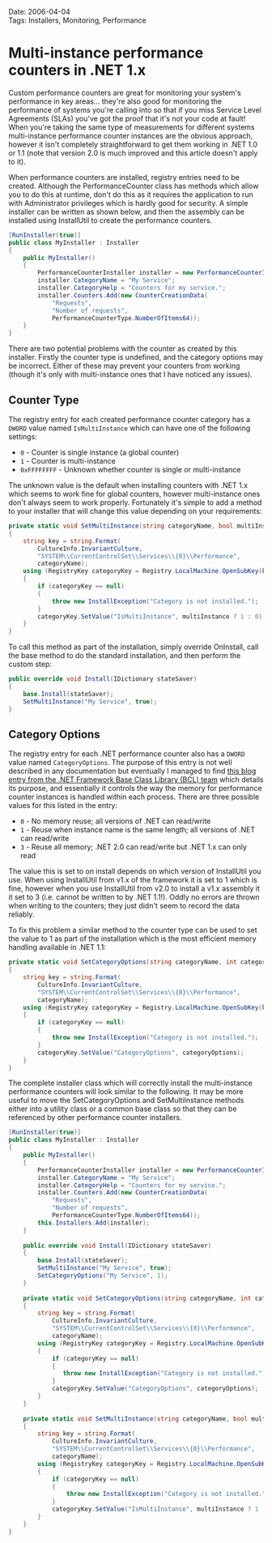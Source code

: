 Date: 2006-04-04  
Tags: Installers, Monitoring, Performance  

# Multi-instance performance counters in .NET 1.x

Custom performance counters are great for monitoring your system's performance in key areas... they're also good for monitoring the performance of systems you're calling into so that if you miss Service Level Agreements (SLAs) you've got the proof that it's not your code at fault! When you're taking the same type of measurements for different systems multi-instance performance counter instances are the obvious approach, however it isn't completely straightforward to get them working in .NET 1.0 or 1.1 (note that version 2.0 is much improved and this article doesn't apply to it).

When performance counters are installed, registry entries need to be created. Although the PerformanceCounter class has methods which allow you to do this at runtime, don't do this as it requires the application to run with Administrator privileges which is hardly good for security. A simple installer can be written as shown below, and then the assembly can be installed using InstallUtil to create the performance counters.

~~~csharp
[RunInstaller(true)]
public class MyInstaller : Installer
{
    public MyInstaller()
    {
        PerformanceCounterInstaller installer = new PerformanceCounterInstaller();
        installer.CategoryName = "My Service";
        installer.CategoryHelp = "Counters for my service.";
        installer.Counters.Add(new CounterCreationData(
            "Requests",
            "Number of requests",
            PerformanceCounterType.NumberOfItems64));
    }
}
~~~

There are two potential problems with the counter as created by this installer. Firstly the counter type is undefined, and the category options may be incorrect. Either of these may prevent your counters from working (though it's only with multi-instance ones that I have noticed any issues).

## Counter Type

The registry entry for each created performance counter category has a `DWORD` value named `IsMultiInstance` which can have one of the following settings:

- `0` - Counter is single instance (a global counter)
- `1` - Counter is multi-instance
- `0xFFFFFFFF` - Unknown whether counter is single or multi-instance

The unknown value is the default when installing counters with .NET 1.x which seems to work fine for global counters, however multi-instance ones don't always seem to work properly. Fortunately it's simple to add a method to your installer that will change this value depending on your requirements:

~~~csharp
private static void SetMultiInstance(string categoryName, bool multiInstance)
{
    string key = string.Format(
        CultureInfo.InvariantCulture, 
        "SYSTEM\\CurrentControlSet\\Services\\{0}\\Performance", 
        categoryName);
    using (RegistryKey categoryKey = Registry.LocalMachine.OpenSubKey(key, true))
    {
        if (categoryKey == null)
        {
            throw new InstallException("Category is not installed.");
        }
        categoryKey.SetValue("IsMultiInstance", multiInstance ? 1 : 0);
    }
}
~~~

To call this method as part of the installation, simply override OnInstall, call the base method to do the standard installation, and then perform the custom step:

~~~csharp
public override void Install(IDictionary stateSaver)
{
    base.Install(stateSaver);            
    SetMultiInstance("My Service", true);
}
~~~

## Category Options

The registry entry for each .NET performance counter also has a `DWORD` value named `CategoryOptions`. The purpose of this entry is not well described in any documentation but eventually I managed to find [this blog entry from the .NET Framework Base Class Library (BCL) team](http://blogs.msdn.com/bclteam/archive/2005/03/16/396856.aspx) which details its purpose, and essentially it controls the way the memory for performance counter instances is handled within each process. There are three possible values for this listed in the entry:

- `0` - No memory reuse; all versions of .NET can read/write
- `1` - Reuse when instance name is the same length; all versions of .NET can read/write
- `3` - Reuse all memory; .NET 2.0 can read/write but .NET 1.x can only read

The value this is set to on install depends on which version of InstallUtil you use. When using InstallUtil from v1.x of the framework it is set to 1 which is fine, however when you use InstallUtil from v2.0 to install a v1.x assembly it it set to 3 (i.e. cannot be written to by .NET 1.1!). Oddly no errors are thrown when writing to the counters; they just didn't seem to record the data reliably.

To fix this problem a similar method to the counter type can be used to set the value to 1 as part of the installation which is the most efficient memory handling available in .NET 1.1:

~~~csharp
private static void SetCategoryOptions(string categoryName, int categoryOptions)
{
    string key = string.Format(
        CultureInfo.InvariantCulture,
        "SYSTEM\\CurrentControlSet\\Services\\{0}\\Performance",
        categoryName);
    using (RegistryKey categoryKey = Registry.LocalMachine.OpenSubKey(key, true))
    {
        if (categoryKey == null)
        {
            throw new InstallException("Category is not installed.");
        }
        categoryKey.SetValue("CategoryOptions", categoryOptions);
    }
}
~~~

The complete installer class which will correctly install the multi-instance performance counters will look similar to the following. It may be more useful to move the SetCategoryOptions and SetMultiInstance methods either into a utility class or a common base class so that they can be referenced by other performance counter installers.

~~~csharp
[RunInstaller(true)]
public class MyInstaller : Installer
{
    public MyInstaller()
    {
        PerformanceCounterInstaller installer = new PerformanceCounterInstaller();
        installer.CategoryName = "My Service";
        installer.CategoryHelp = "Counters for my service.";
        installer.Counters.Add(new CounterCreationData(
            "Requests",
            "Number of requests",
            PerformanceCounterType.NumberOfItems64));
        this.Installers.Add(installer);
    }
    
    public override void Install(IDictionary stateSaver)
    {
        base.Install(stateSaver);            
        SetMultiInstance("My Service", true);
        SetCategoryOptions("My Service", 1);
    }
    
    private static void SetCategoryOptions(string categoryName, int categoryOptions)
    {
        string key = string.Format(
            CultureInfo.InvariantCulture,
            "SYSTEM\\CurrentControlSet\\Services\\{0}\\Performance",
            categoryName);
        using (RegistryKey categoryKey = Registry.LocalMachine.OpenSubKey(key, true))
        {
            if (categoryKey == null)
            {
               throw new InstallException("Category is not installed.");
            }
            categoryKey.SetValue("CategoryOptions", categoryOptions);
        }
    }
    
    private static void SetMultiInstance(string categoryName, bool multiInstance)
    {
        string key = string.Format(
            CultureInfo.InvariantCulture,
            "SYSTEM\\CurrentControlSet\\Services\\{0}\\Performance",
            categoryName);
        using (RegistryKey categoryKey = Registry.LocalMachine.OpenSubKey(key, true))
        {
            if (categoryKey == null)
            {
                throw new InstallException("Category is not installed.");
            }
            categoryKey.SetValue("IsMultiInstance", multiInstance ? 1 : 0);
        }
    }
}
~~~